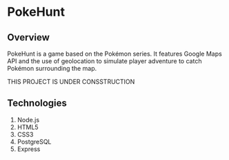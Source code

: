 # PokeHunt

## Overview
PokeHunt is a game based on the Pokémon series. It features Google Maps API and the use of geolocation to simulate player adventure to catch Pokémon surrounding the map.

THIS PROJECT IS UNDER CONSSTRUCTION

## Technologies

1. Node.js
2. HTML5
3. CSS3
4. PostgreSQL
5. Express